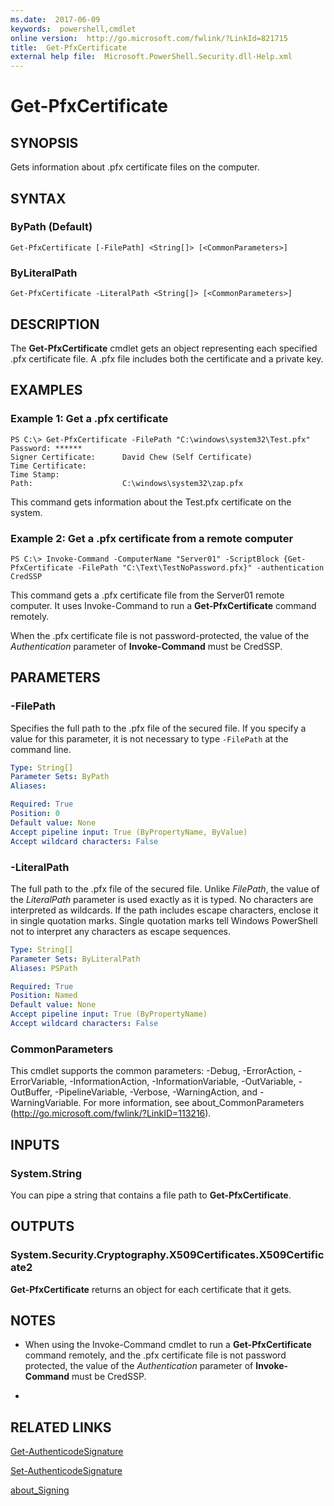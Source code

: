 ```yaml
---
ms.date:  2017-06-09
keywords:  powershell,cmdlet
online version:  http://go.microsoft.com/fwlink/?LinkId=821715
title:  Get-PfxCertificate
external help file:  Microsoft.PowerShell.Security.dll-Help.xml
---
```


# Get-PfxCertificate

## SYNOPSIS
Gets information about .pfx certificate files on the computer.

## SYNTAX

### ByPath (Default)
```
Get-PfxCertificate [-FilePath] <String[]> [<CommonParameters>]
```

### ByLiteralPath
```
Get-PfxCertificate -LiteralPath <String[]> [<CommonParameters>]
```

## DESCRIPTION
The **Get-PfxCertificate** cmdlet gets an object representing each specified .pfx certificate file.
A .pfx file includes both the certificate and a private key.

## EXAMPLES

### Example 1: Get a .pfx certificate
```
PS C:\> Get-PfxCertificate -FilePath "C:\windows\system32\Test.pfx"
Password: ******
Signer Certificate:      David Chew (Self Certificate) 
Time Certificate: 
Time Stamp: 
Path:                    C:\windows\system32\zap.pfx
```

This command gets information about the Test.pfx certificate on the system.

### Example 2: Get a .pfx certificate from a remote computer
```
PS C:\> Invoke-Command -ComputerName "Server01" -ScriptBlock {Get-PfxCertificate -FilePath "C:\Text\TestNoPassword.pfx}" -authentication CredSSP
```

This command gets a .pfx certificate file from the Server01 remote computer.
It uses Invoke-Command to run a **Get-PfxCertificate** command remotely.

When the .pfx certificate file is not password-protected, the value of the *Authentication* parameter of **Invoke-Command** must be CredSSP.

## PARAMETERS

### -FilePath
Specifies the full path to the .pfx file of the secured file.
If you specify a value for this parameter, it is not necessary to type `-FilePath` at the command line.

```yaml
Type: String[]
Parameter Sets: ByPath
Aliases: 

Required: True
Position: 0
Default value: None
Accept pipeline input: True (ByPropertyName, ByValue)
Accept wildcard characters: False
```

### -LiteralPath
The full path to the .pfx file of the secured file.
Unlike *FilePath*, the value of the *LiteralPath* parameter is used exactly as it is typed.
No characters are interpreted as wildcards.
If the path includes escape characters, enclose it in single quotation marks.
Single quotation marks tell Windows PowerShell not to interpret any characters as escape sequences.

```yaml
Type: String[]
Parameter Sets: ByLiteralPath
Aliases: PSPath

Required: True
Position: Named
Default value: None
Accept pipeline input: True (ByPropertyName)
Accept wildcard characters: False
```

### CommonParameters
This cmdlet supports the common parameters: -Debug, -ErrorAction, -ErrorVariable, -InformationAction, -InformationVariable, -OutVariable, -OutBuffer, -PipelineVariable, -Verbose, -WarningAction, and -WarningVariable. For more information, see about_CommonParameters (http://go.microsoft.com/fwlink/?LinkID=113216).

## INPUTS

### System.String
You can pipe a string that contains a file path to **Get-PfxCertificate**.

## OUTPUTS

### System.Security.Cryptography.X509Certificates.X509Certificate2
**Get-PfxCertificate** returns an object for each certificate that it gets.

## NOTES
* When using the Invoke-Command cmdlet to run a **Get-PfxCertificate** command remotely, and the .pfx certificate file is not password protected, the value of the *Authentication* parameter of **Invoke-Command** must be CredSSP.

*

## RELATED LINKS

[Get-AuthenticodeSignature](Get-AuthenticodeSignature.md)

[Set-AuthenticodeSignature](Set-AuthenticodeSignature.md)

[about_Signing](../Microsoft.PowerShell.Core/About/about_Signing.md)


